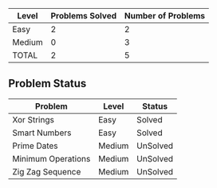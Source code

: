 |Level|Problems Solved|Number of Problems|
|-----|---------------|------------------|
|Easy|2|2|
|Medium|0|3|
|TOTAL|2|5|

Problem Status
---
|Problem|Level|Status|
|-------|-----|------|
|Xor Strings|Easy|Solved|
|Smart Numbers|Easy|Solved|
|Prime Dates|Medium|UnSolved|
|Minimum Operations|Medium|UnSolved|
|Zig Zag Sequence|Medium|UnSolved|
